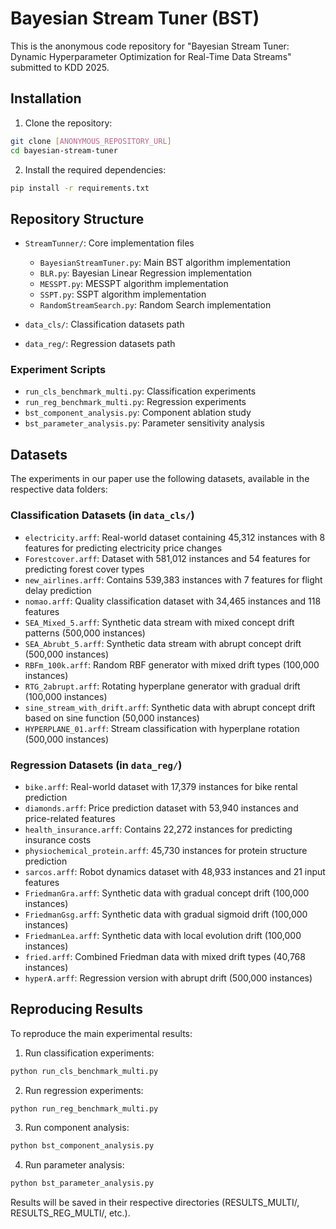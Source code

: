# Bayesian Stream Tuner (BST)

This is the anonymous code repository for "Bayesian Stream Tuner: Dynamic Hyperparameter Optimization for Real-Time Data Streams" submitted to KDD 2025.

## Installation

1. Clone the repository:
```bash
git clone [ANONYMOUS_REPOSITORY_URL]
cd bayesian-stream-tuner
```

2. Install the required dependencies:
```bash
pip install -r requirements.txt
```

## Repository Structure

- `StreamTunner/`: Core implementation files
  - `BayesianStreamTuner.py`: Main BST algorithm implementation
  - `BLR.py`: Bayesian Linear Regression implementation
  - `MESSPT.py`: MESSPT algorithm implementation
  - `SSPT.py`: SSPT algorithm implementation
  - `RandomStreamSearch.py`: Random Search implementation

- `data_cls/`: Classification datasets path
- `data_reg/`: Regression datasets path

### Experiment Scripts
- `run_cls_benchmark_multi.py`: Classification experiments
- `run_reg_benchmark_multi.py`: Regression experiments
- `bst_component_analysis.py`: Component ablation study
- `bst_parameter_analysis.py`: Parameter sensitivity analysis

## Datasets

The experiments in our paper use the following datasets, available in the respective data folders:

### Classification Datasets (in `data_cls/`)
- `electricity.arff`: Real-world dataset containing 45,312 instances with 8 features for predicting electricity price changes
- `Forestcover.arff`: Dataset with 581,012 instances and 54 features for predicting forest cover types
- `new_airlines.arff`: Contains 539,383 instances with 7 features for flight delay prediction
- `nomao.arff`: Quality classification dataset with 34,465 instances and 118 features
- `SEA_Mixed_5.arff`: Synthetic data stream with mixed concept drift patterns (500,000 instances)
- `SEA_Abrubt_5.arff`: Synthetic data stream with abrupt concept drift (500,000 instances)
- `RBFm_100k.arff`: Random RBF generator with mixed drift types (100,000 instances)
- `RTG_2abrupt.arff`: Rotating hyperplane generator with gradual drift (100,000 instances)
- `sine_stream_with_drift.arff`: Synthetic data with abrupt concept drift based on sine function (50,000 instances)
- `HYPERPLANE_01.arff`: Stream classification with hyperplane rotation (500,000 instances)

### Regression Datasets (in `data_reg/`)
- `bike.arff`: Real-world dataset with 17,379 instances for bike rental prediction
- `diamonds.arff`: Price prediction dataset with 53,940 instances and price-related features
- `health_insurance.arff`: Contains 22,272 instances for predicting insurance costs
- `physiochemical_protein.arff`: 45,730 instances for protein structure prediction
- `sarcos.arff`: Robot dynamics dataset with 48,933 instances and 21 input features
- `FriedmanGra.arff`: Synthetic data with gradual concept drift (100,000 instances)
- `FriedmanGsg.arff`: Synthetic data with gradual sigmoid drift (100,000 instances)
- `FriedmanLea.arff`: Synthetic data with local evolution drift (100,000 instances)
- `fried.arff`: Combined Friedman data with mixed drift types (40,768 instances)
- `hyperA.arff`: Regression version with abrupt drift (500,000 instances)

## Reproducing Results

To reproduce the main experimental results:

1. Run classification experiments:
```bash
python run_cls_benchmark_multi.py
```

2. Run regression experiments:
```bash
python run_reg_benchmark_multi.py
```

3. Run component analysis:
```bash
python bst_component_analysis.py
```

4. Run parameter analysis:
```bash
python bst_parameter_analysis.py
```

Results will be saved in their respective directories (RESULTS_MULTI/, RESULTS_REG_MULTI/, etc.).